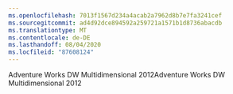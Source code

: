 ```yaml
---
ms.openlocfilehash: 7013f1567d234a4acab2a7962d8b7e7fa3241cef
ms.sourcegitcommit: ad4d92dce894592a259721a1571b1d8736abacdb
ms.translationtype: MT
ms.contentlocale: de-DE
ms.lasthandoff: 08/04/2020
ms.locfileid: "87608124"
---
```

<span data-ttu-id="9ca95-101">Adventure Works DW Multidimensional 2012</span><span class="sxs-lookup"><span data-stu-id="9ca95-101">Adventure Works DW Multidimensional 2012</span></span>
